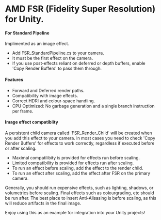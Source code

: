 # AMD FSR (Fidelity Super Resolution) for Unity.

#### For Standard Pipeline
Implimented as an image effect.
* Add FSR_StandardPipeline.cs to your camera.
* It must be the first effect on the camera.
* If you use post-effects reliant on deferred or depth buffers, enable 'Copy Render Buffers' to pass them through.

#### Features
* Forward and Deferred render paths.
* Compatibility with image effects.
* Correct HDRI and colour-space handling.
* CPU Optimized: No garbage generation and a single branch instruction per frame.

#### Image effect compatiblity
A persistent child camera called 'FSR_Render_Child' will be created when you add this effect to your camera.
In most cases you need to check 'Copy Render Buffers' for effects to work correctly, regardless if executed before or after scaling.
* Maximal compatilibity is provided for effects run before scaling.
* Limited compatibility is provided for effects run after scaling.
* To run an effect before scaling, add the effect to the render child. 
* To run an effect after scaling, add the effect after FSR on the primary camera.

Generally, you should run expensive effects, such as lighting, shadows, or volumetrics before scaling. Final effects such as colourgrading, etc should be run after.
The best place to insert Anti-Alisasing is before scaling, as this will reduce artifacts in the final image.

Enjoy using this as an example for integration into your Unity projects!
